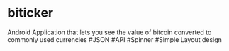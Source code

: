 # biticker
Android Application that lets you see the value of bitcoin converted to commonly used currencies
#JSON
#API
#Spinner
#Simple Layout design
